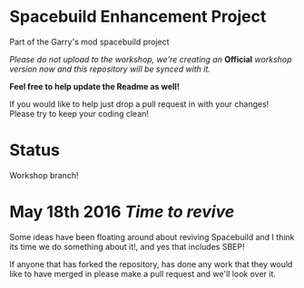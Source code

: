 Spacebuild Enhancement Project
==========

Part of the Garry's mod spacebuild project

*Please do not upload to the workshop, we're creating an* **Official** *workshop version now and this repository will be synced with it.*

**Feel free to help update the Readme as well!**

If you would like to help just drop a pull request in with your changes! 
Please try to keep your coding clean!

Status
===========

Workshop branch!
 
 

May 18th 2016 *Time to revive*
============

Some ideas have been floating around about reviving Spacebuild and I think its time we do something about it!, and yes that includes SBEP!

If anyone that has forked the repository, has done any work that they would like to have merged in please make a pull request and we'll look over it.


